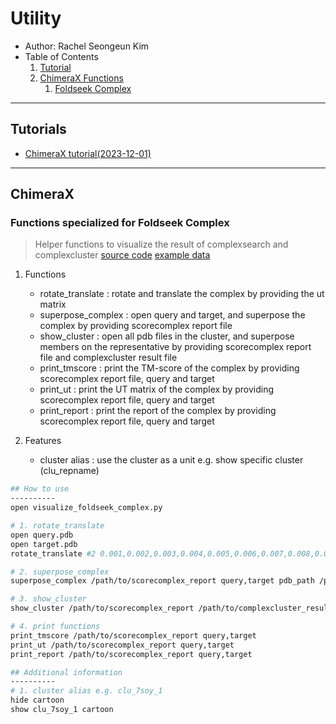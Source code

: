 # Utility
- Author: Rachel Seongeun Kim
- Table of Contents
  1. [Tutorial](#tutorials)
  2. [ChimeraX Functions](#ChimeraX)
     1. [Foldseek Complex](#functions-specialized-for-foldseek-complex)

--- 

## Tutorials
- [ChimeraX tutorial(2023-12-01)](https://github.com/rachelse/lab_231201)
---

## ChimeraX
### Functions specialized for Foldseek Complex
 > Helper functions to visualize the result of complexsearch and complexcluster
 [source code](./chimerax/visualize_foldseek_complex.py)
 [example data](./chimerax/data/)
1. Functions
   - rotate_translate : rotate and translate the complex by providing the ut matrix
   - superpose_complex : open query and target, and superpose the complex by providing scorecomplex report file
   - show_cluster : open all pdb files in the cluster, and superpose members on the representative by providing scorecomplex report file and complexcluster result file
   - print_tmscore : print the TM-score of the complex by providing scorecomplex report file, query and target
   - print_ut : print the UT matrix of the complex by providing scorecomplex report file, query and target
   - print_report : print the report of the complex by providing scorecomplex report file, query and target

2. Features
   - cluster alias : use the cluster as a unit e.g. show specific cluster (clu_repname)


```sh
## How to use
----------
open visualize_foldseek_complex.py

# 1. rotate_translate
open query.pdb
open target.pdb
rotate_translate #2 0.001,0.002,0.003,0.004,0.005,0.006,0.007,0.008,0.009,100,200,300

# 2. superpose_complex
superpose_complex /path/to/scorecomplex_report query,target pdb_path /path/to/pdb_dir qt_id 1,2

# 3. show_cluster
show_cluster /path/to/scorecomplex_report /path/to/complexcluster_result pdb_path /path/to/pdb

# 4. print functions
print_tmscore /path/to/scorecomplex_report query,target
print_ut /path/to/scorecomplex_report query,target
print_report /path/to/scorecomplex_report query,target

## Additional information
----------
# 1. cluster alias e.g. clu_7soy_1
hide cartoon
show clu_7soy_1 cartoon
```
